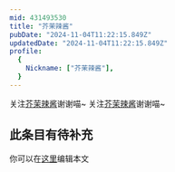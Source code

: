 ```yaml
---
mid: 431493530
title: "芥茉辣酱"
pubDate: "2024-11-04T11:22:15.849Z"
updatedDate: "2024-11-04T11:22:15.849Z"
profile:
  {
    Nickname: ["芥茉辣酱"],
  }
---
```


关注[芥茉辣酱](https://space.bilibili.com/431493530)谢谢喵~ 关注[芥茉辣酱](https://space.bilibili.com/431493530)谢谢喵~

## 此条目有待补充
你可以在[这里](https://github.com/Yuhanawa/VTuber.ICU/edit/master/src/content/v/芥茉辣酱/index.md)编辑本文
